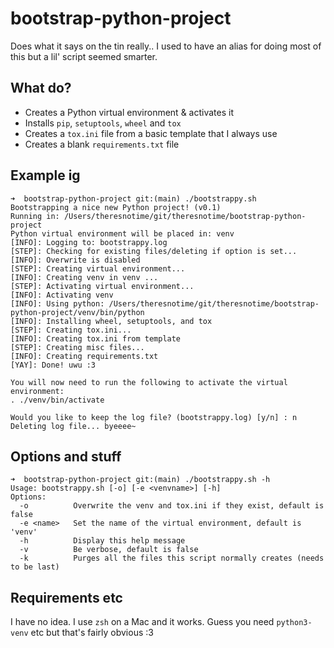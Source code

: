 # bootstrap-python-project
Does what it says on the tin really.. I used to have an alias for doing most of this but a lil' script seemed smarter.

## What do?
- Creates a Python virtual environment & activates it
- Installs `pip`, `setuptools`, `wheel` and `tox`
- Creates a `tox.ini` file from a basic template that I always use
- Creates a blank `requirements.txt` file

## Example ig
```
➜  bootstrap-python-project git:(main) ./bootstrappy.sh
Bootstrapping a nice new Python project! (v0.1)
Running in: /Users/theresnotime/git/theresnotime/bootstrap-python-project
Python virtual environment will be placed in: venv
[INFO]: Logging to: bootstrappy.log
[STEP]: Checking for existing files/deleting if option is set...
[INFO]: Overwrite is disabled
[STEP]: Creating virtual environment...
[INFO]: Creating venv in venv ...
[STEP]: Activating virtual environment...
[INFO]: Activating venv
[INFO]: Using python: /Users/theresnotime/git/theresnotime/bootstrap-python-project/venv/bin/python
[INFO]: Installing wheel, setuptools, and tox
[STEP]: Creating tox.ini...
[INFO]: Creating tox.ini from template
[STEP]: Creating misc files...
[INFO]: Creating requirements.txt
[YAY]: Done! uwu :3

You will now need to run the following to activate the virtual environment:
. ./venv/bin/activate

Would you like to keep the log file? (bootstrappy.log) [y/n] : n
Deleting log file... byeeee~
```

## Options and stuff
```
➜  bootstrap-python-project git:(main) ./bootstrappy.sh -h
Usage: bootstrappy.sh [-o] [-e <venvname>] [-h]
Options:
  -o          Overwrite the venv and tox.ini if they exist, default is false
  -e <name>   Set the name of the virtual environment, default is 'venv'
  -h          Display this help message
  -v          Be verbose, default is false
  -k          Purges all the files this script normally creates (needs to be last)
```

## Requirements etc
I have no idea. I use `zsh` on a Mac and it works. Guess you need `python3-venv` etc but that's fairly obvious :3 

